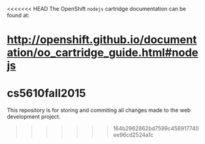 <<<<<<< HEAD
The OpenShift `nodejs` cartridge documentation can be found at:

http://openshift.github.io/documentation/oo_cartridge_guide.html#nodejs
=======
# cs5610fall2015
This repository is for storing and commiting all changes made to the web development project.
>>>>>>> 164b2962862bd7599c458917740ee96cd2524a1c
